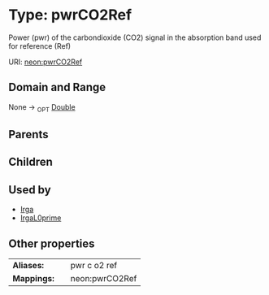 
# Type: pwrCO2Ref


Power (pwr) of the carbondioxide (CO2) signal in the absorption band used for reference (Ref)

URI: [neon:pwrCO2Ref](https://data.neonscience.org/pwrCO2Ref)


## Domain and Range

None ->  <sub>OPT</sub> [Double](types/Double.md)

## Parents


## Children


## Used by

 * [Irga](Irga.md)
 * [IrgaL0prime](IrgaL0prime.md)

## Other properties

|  |  |  |
| --- | --- | --- |
| **Aliases:** | | pwr c o2 ref |
| **Mappings:** | | neon:pwrCO2Ref |

